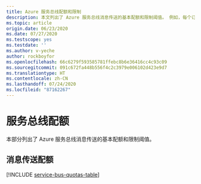```yaml
---
title: Azure 服务总线配额和限制
description: 本文列出了 Azure 服务总线消息传送的基本配额和限制阈值。 例如，每个订阅的最大命名空间数。
ms.topic: article
origin.date: 06/23/2020
ms.date: 07/27/2020
ms.testscope: yes
ms.testdate: ''
ms.author: v-yeche
author: rockboyfor
ms.openlocfilehash: 66c6279f593585781ffebc8b6e36416cc4c93c09
ms.sourcegitcommit: 091c672fa448b556f4c2c3979e006102d423e9d7
ms.translationtype: HT
ms.contentlocale: zh-CN
ms.lasthandoff: 07/24/2020
ms.locfileid: "87162267"
---
```

# <a name="service-bus-quotas"></a>服务总线配额
本部分列出了 Azure 服务总线消息传送的基本配额和限制阈值。

## <a name="messaging-quotas"></a>消息传送配额
[!INCLUDE [service-bus-quotas-table](../../includes/service-bus-quotas-table.md)]

<!-- Update_Description: update meta properties, wording update, update link -->